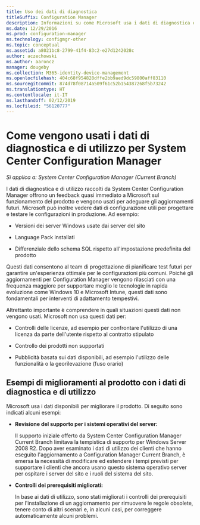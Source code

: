 ```yaml
---
title: Uso dei dati di diagnostica
titleSuffix: Configuration Manager
description: Informazioni su come Microsoft usa i dati di diagnostica e di utilizzo raccolti da System Center Configuration Manager.
ms.date: 12/29/2016
ms.prod: configuration-manager
ms.technology: configmgr-other
ms.topic: conceptual
ms.assetid: a8021bc8-2799-41f4-83c2-e27d1242028c
author: aczechowski
ms.author: aaroncz
manager: dougeby
ms.collection: M365-identity-device-management
ms.openlocfilehash: 404c68f954828dffe2bb9aed9dc59800aff83110
ms.sourcegitcommit: 874d78f08714a509f61c52b154387268f5b73242
ms.translationtype: HT
ms.contentlocale: it-IT
ms.lasthandoff: 02/12/2019
ms.locfileid: "56120777"
---
```

# <a name="how-diagnostics-and-usage-data-is-used-for-system-center-configuration-manager"></a>Come vengono usati i dati di diagnostica e di utilizzo per System Center Configuration Manager

*Si applica a: System Center Configuration Manager (Current Branch)*

I dati di diagnostica e di utilizzo raccolti da System Center Configuration Manager offrono un feedback quasi immediato a Microsoft sul funzionamento del prodotto e vengono usati per adeguare gli aggiornamenti futuri. Microsoft può inoltre vedere dati di configurazione utili per progettare e testare le configurazioni in produzione. Ad esempio:  

-   Versioni dei server Windows usate dai server del sito  

-   Language Pack installati  

-   Differenziale dello schema SQL rispetto all'impostazione predefinita del prodotto  

Questi dati consentono al team di progettazione di pianificare test futuri per garantire un'esperienza ottimale per le configurazioni più comuni. Poiché gli aggiornamenti per Configuration Manager vengono rilasciati con una frequenza maggiore per supportare meglio le tecnologie in rapida evoluzione come Windows 10 e Microsoft Intune, questi dati sono fondamentali per interventi di adattamento tempestivi.  

Altrettanto importante è comprendere in quali situazioni questi dati non vengono usati. Microsoft non usa questi dati per:  

-   Controlli delle licenze, ad esempio per confrontare l'utilizzo di una licenza da parte dell'utente rispetto al contratto stipulato  

-   Controllo dei prodotti non supportati  

-   Pubblicità basata sui dati disponibili, ad esempio l'utilizzo delle funzionalità o la georilevazione (fuso orario)  

##  <a name="bkmk_improve"></a> Esempi di miglioramenti al prodotto con i dati di diagnostica e di utilizzo  
Microsoft usa i dati disponibili per migliorare il prodotto. Di seguito sono indicati alcuni esempi:  

-   **Revisione del supporto per i sistemi operativi del server:**  

     Il supporto iniziale offerto da System Center Configuration Manager Current Branch limitava la tempistica di supporto per Windows Server 2008 R2. Dopo aver esaminato i dati di utilizzo dei clienti che hanno eseguito l'aggiornamento a Configuration Manager Current Branch, è emersa la necessità di modificare ed estendere i tempi previsti per supportare i clienti che ancora usano questo sistema operativo server per ospitare i server del sito e i ruoli del sistema del sito.  

-   **Controlli dei prerequisiti migliorati:**  

     In base ai dati di utilizzo, sono stati migliorati i controlli dei prerequisiti per l'installazione di un aggiornamento per rimuovere le regole obsolete, tenere conto di altri scenari e, in alcuni casi, per correggere automaticamente alcuni problemi.  
